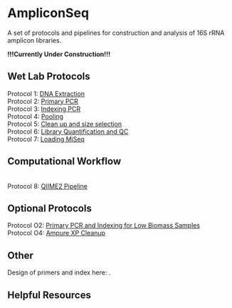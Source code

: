 # AmpliconSeq
 A set of protocols and pipelines for construction and analysis of 16S rRNA amplicon libraries. 


**!!!Currently Under Construction!!!**

## Wet Lab Protocols
Protocol 1: [DNA Extraction](https://github.com/jbisanz/AmpliconSeq/blob/master/wetlab_protocols/1_DNAExtraction.md)
<br>Protocol 2: [Primary PCR](https://github.com/jbisanz/AmpliconSeq/blob/master/wetlab_protocols/2_PrimaryPCR.md)
<br>Protocol 3: [Indexing PCR](https://github.com/jbisanz/AmpliconSeq/blob/master/wetlab_protocols/3_IndexingPCR.md)
<br>Protocol 4: [Pooling](https://github.com/jbisanz/AmpliconSeq/blob/master/wetlab_protocols/4_Pooling.md)
<br>Protocol 5: [Clean up and size selection](https://github.com/jbisanz/AmpliconSeq/blob/master/wetlab_protocols/5_Cleanup.md)
<br>Protocol 6: [Library Quantification and QC](https://github.com/jbisanz/AmpliconSeq/blob/master/wetlab_protocols/6_LibraryQC.md)
<br>Protocol 7: [Loading MiSeq](https://github.com/jbisanz/AmpliconSeq/blob/master/wetlab_protocols/7_LoadingMiSeq.md)

## Computational Workflow
<br>Protocol 8: [QIIME2 Pipeline](https://github.com/jbisanz/AmpliconSeq/blob/master/analysis_scripts/QIIME2_pipeline.Rmd)

## Optional Protocols
Protocol O2: [Primary PCR and Indexing for Low Biomass Samples](https://github.com/jbisanz/AmpliconSeq/blob/master/wetlab_protocols/O2_lowbiomass.md)
<br>Protocol O4: [Ampure XP Cleanup](https://github.com/jbisanz/AmpliconSeq/blob/master/wetlab_protocols/O4_Ampure.md)

## Other
Design of primers and index here: .

## Helpful Resources
